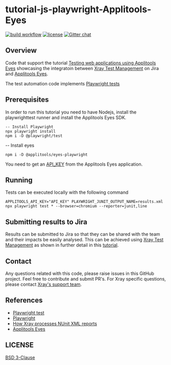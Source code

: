 # tutorial-js-playwright-Applitools-Eyes
[![build workflow](https://github.com/Xray-App/tutorial-js-playwright-Applitools-Eyes/actions/workflows/main_cloud.yml/badge.svg)](https://github.com/Xray-App/tutorial-js-playwright-Applitools-Eyes/actions/workflows/main_cloud.yml)
[![license](https://img.shields.io/badge/License-BSD%203--Clause-green.svg)](https://opensource.org/licenses/BSD-3-Clause)
[![Gitter chat](https://badges.gitter.im/gitterHQ/gitter.png)](https://gitter.im/Xray-App/community)

## Overview
Code that support the tutorial [Testing web applications using Applitools Eyes](https://docs.getxray.app/display/XRAYCLOUD/Testing+web+applications+using+Applitools+Eyes) showcasing the integratoin between [Xray Test Management](https://www.getxray.app/) on Jira and [Applitools Eyes](https://applitools.com/products-eyes/).

The test automation code implements [Playwright tests](https://playwright.dev/docs/test-intro/)

## Prerequisites
In order to run this tutorial you need to have Nodejs, install the playwrighttest runner and install the Applitools Eyes SDK.
```
-- Install Playwright
npx playwright install
npm i -D @playwright/test
```
-- Install eyes
```
npm i -D @applitools/eyes-playwright
```
You need to get an [API_KEY](https://applitools.com/docs/topics/overview/obtain-api-key.html?Highlight=api%20key) from the Applitools Eyes application.

## Running
Tests can be executed locally with the following command
```
APPLITOOLS_API_KEY="API_KEY" PLAYWRIGHT_JUNIT_OUTPUT_NAME=results.xml npx playwright test * --browser=chromium --reporter=junit,line
```

## Submitting results to Jira

Results can be submitted to Jira so that they can be shared with the team and their impacts be easily analysed.
This can be achieved using [Xray Test Management](https://www.getxray.app/) as shown in further detail in this [tutorial](https://docs.getxray.app/display/XRAYCLOUD/Testing+web+applications+using+Applitools+Eyes).

## Contact

Any questions related with this code, please raise issues in this GitHub project. Feel free to contribute and submit PR's.
For Xray specific questions, please contact [Xray's support team](https://jira.getxray.app/servicedesk/customer/portal/2).

## References

- [Playwright test](https://playwright.dev/docs/test-intro/)
- [Playwright](https://playwright.dev/)
- [How Xray processes NUnit XML reports](https://docs.getxray.app/display/XRAYCLOUD/Taking+advantage+of+NUnit+XML+reports)
- [Applitools Eyes](https://applitools.com/products-eyes/)


## LICENSE

[BSD 3-Clause](LICENSE)
